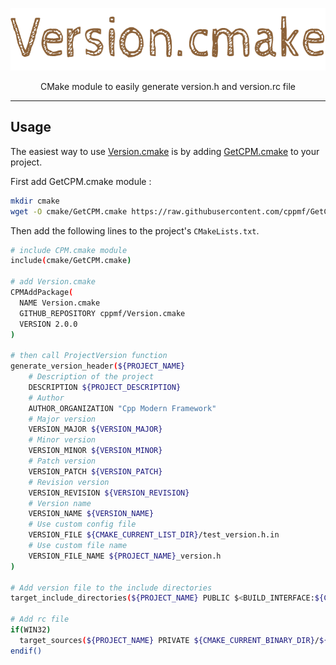 
<p align="center">
  <img src="https://github.com/cppmf/artwork/raw/master/banner/Version.cmake/Version.png" height="100" />
</p>

<p align="center">
  CMake module to easily generate version.h and version.rc file
</p>

---

## Usage
The easiest way to use [Version.cmake](https://github.com/cppmf/Version.cmake) is by adding [GetCPM.cmake](https://github.com/cppmf/GetCPM.cmake) to your project.

First add GetCPM.cmake module :

```bash
mkdir cmake
wget -O cmake/GetCPM.cmake https://raw.githubusercontent.com/cppmf/GetCPM.cmake/master/GetCPM.cmake
```

Then add the following lines to the project's `CMakeLists.txt`.


```bash
# include CPM.cmake module
include(cmake/GetCPM.cmake)

# add Version.cmake
CPMAddPackage(
  NAME Version.cmake
  GITHUB_REPOSITORY cppmf/Version.cmake
  VERSION 2.0.0
)

# then call ProjectVersion function
generate_version_header(${PROJECT_NAME}
    # Description of the project
    DESCRIPTION ${PROJECT_DESCRIPTION}
    # Author
    AUTHOR_ORGANIZATION "Cpp Modern Framework"
    # Major version
    VERSION_MAJOR ${VERSION_MAJOR}
    # Minor version
    VERSION_MINOR ${VERSION_MINOR}
    # Patch version
    VERSION_PATCH ${VERSION_PATCH}
    # Revision version
    VERSION_REVISION ${VERSION_REVISION}
    # Version name
    VERSION_NAME ${VERSION_NAME}
    # Use custom config file
    VERSION_FILE ${CMAKE_CURRENT_LIST_DIR}/test_version.h.in
    # Use custom file name
    VERSION_FILE_NAME ${PROJECT_NAME}_version.h
)

# Add version file to the include directories
target_include_directories(${PROJECT_NAME} PUBLIC $<BUILD_INTERFACE:${CMAKE_CURRENT_BINARY_DIR}>)

# Add rc file
if(WIN32)
  target_sources(${PROJECT_NAME} PRIVATE ${CMAKE_CURRENT_BINARY_DIR}/${PROJECT_NAME}_version.rc)
endif()
```